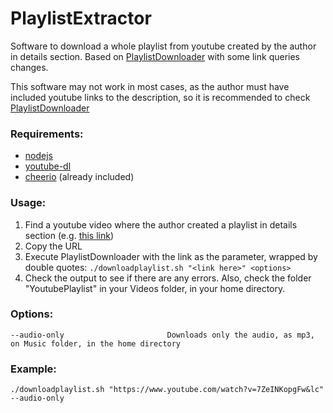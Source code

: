 # PlaylistExtractor
Software to download a whole playlist from youtube created by the author in details section. Based on [PlaylistDownloader](https://github.com/ArielAleksandrus/PlaylistDownloader) with some link queries changes.

This software may not work in most cases, as the author must have included youtube links to the description, so it is recommended to check [PlaylistDownloader](https://github.com/ArielAleksandrus/PlaylistDownloader)

### Requirements:
- [nodejs](https://nodejs.org/)
- [youtube-dl](https://github.com/rg3/youtube-dl/)
- [cheerio](https://github.com/cheeriojs/cheerio) (already included)

### Usage:
1. Find a youtube video where the author created a playlist in details section (e.g. [this link](https://www.youtube.com/watch?v=7ZeINKopgFw&lc))
2. Copy the URL
3. Execute PlaylistDownloader with the link as the parameter, wrapped by double quotes: `./downloadplaylist.sh "<link here>" <options>`
4. Check the output to see if there are any errors. Also, check the folder "YoutubePlaylist" in your Videos folder, in your home directory.

### Options:
    --audio-only                       Downloads only the audio, as mp3, on Music folder, in the home directory

### Example:
`./downloadplaylist.sh "https://www.youtube.com/watch?v=7ZeINKopgFw&lc" --audio-only`

